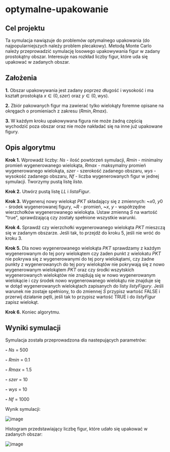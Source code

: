 # optymalne-upakowanie
## Cel projektu
Ta symulacja nawiązuje do problemów optymalnego upakowania (do najpopularniejszych należy problem plecakowy). Metodą Monte Carlo należy przeprowadzić symulację losowego upakowywania figur w zadany prostokątny obszar. Interesuje nas rozkład liczby figur, które uda się upakować w zadanych obszar.

## Założenia

  **1.** Obszar upakowywania jest zadany poprzez długość i wysokość i ma kształt prostokąta $x∈(0,szer)$ oraz $y∈(0,wys)$.
  
  **2.** Zbiór pakowanych figur ma zawierać tylko wielokąty foremne opisane na okręgach o promieniach z zakresu $(Rmin, Rmax)$.
  
  **3.** W każdym kroku upakowywana figura nie może żadną częścią wychodzić poza obszar oraz nie może nakładać się na inne już upakowane figury.
 
## Opis algorytmu 


  **Krok 1.** Wprowadź liczby: $Ns$ - ilość powtórzeń symulacji, $Rmin$ - minimalny promień wygenerowanego wielokąta, $Rmax$ - maksymalny promień wygenerowanego wielokąta, $szer$ - szerokość zadanego obszaru, $wys$ - wysokość zadanego obszaru, $Nf$ - liczba wygenerowanych figur w jednej symulacji. Tworzymy pustą listę $lista$.
  
  **Krok 2.** Utwórz pustą listę $LL$ i $listaFigur$. 
  
  **Krok 3.** Wygeneruj nowy wielokąt $PKT$ składający się z zmiennych:
  **~**$x0$, $y0$ - środek wygenerowanej figury, 
  **~**$R$ - promień, 
  **~**$x$, $y$ - współrzędne wierzchołków wygenerowanego wielokąta. 
  Ustaw zmienną $S$ na wartość "true", sprawdzającą czy zostały spełnione wszystkie warunki. 
  
  **Krok 4.** Sprawdź czy wierzchołki wygenerowanego wielokąta $PKT$ mieszczą się w zadanym obszarze. Jeśli tak, to przejdź do kroku 5, jeśli nie wróć do kroku 3. 
  
  **Krok 5.** Dla nowo wygenerowanego wielokąta $PKT$ sprawdzamy z każdym wygenerowanym do tej pory wielokątem czy żaden punkt z wielokatu $PKT$ nie pokrywa się z wygenerowanymi do tej pory wielokątami, czy żadne punkty z wygenerowanych do tej pory wielokątów nie pokrywają się z nowo wygenerowanym wielokątem $PKT$ oraz czy środki wszytskich wygenerowanych wielokątów nie znajdują się w nowo wygenerowanym wielokącie i czy środek nowo wygenerowanego wielokątu nie znajduje się w dotąd wygenerowanych wielokątach zapisanych do listy $listyFigury$. Jeśli warunek nie zostaje spełniony, to do zmiennej $S$ przypisz wartość FALSE i przerwij działanie pętli, jeśli tak to przypisz wartość TRUE i do $listyFigur$ zapisz wielokąt.
  
  **Krok 6.** Koniec algorytmu.
  
## Wyniki symulacji

Symulacja została przeprowadzona dla nastepujących parametrów: 

  **-** $Ns$ = 500 
  
  **-** $Rmin$ = 0.1 
  
  **-** $Rmax$ = 1.5 
  
  **-** $szer$ = 10 
  
  **-** $wys$ = 10 
  
  **-** $Nf$ = 1000
  
Wynik symulacji:

![image](https://user-images.githubusercontent.com/105323115/194775791-3c63960e-5e7b-4dac-b489-18798668a2d3.png)

Histogram przedstawiający liczbę figur, które udało się upakować w zadanych obszar:

![image](https://user-images.githubusercontent.com/105323115/194775818-cc9a874b-d18e-40de-981d-54f55c79fd43.png)



